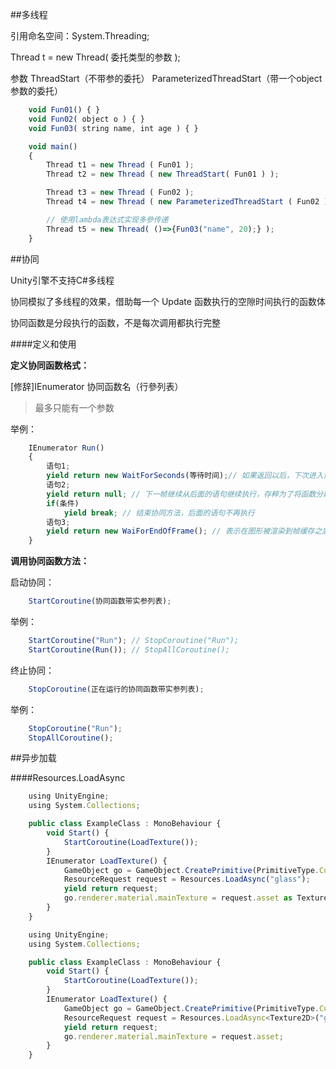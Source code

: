 ##多线程

引用命名空间：System.Threading;

Thread t = new Thread( 委托类型的参数 );

参数
    ThreadStart（不带参的委托）
    ParameterizedThreadStart（带一个object参数的委托）

```javascript
    void Fun01() { }
    void Fun02( object o ) { }
    void Fun03( string name, int age ) { }

    void main()
    {
        Thread t1 = new Thread ( Fun01 );
        Thread t2 = new Thread ( new ThreadStart( Fun01 ) );

        Thread t3 = new Thread ( Fun02 );
        Thread t4 = new Thread ( new ParameterizedThreadStart ( Fun02 ) );

        // 使用lambda表达式实现多參传递
        Thread t5 = new Thread( ()=>{Fun03("name", 20);} );
    }


```

##协同

Unity引擎不支持C#多线程

协同模拟了多线程的效果，借助每一个 Update 函数执行的空隙时间执行的函数体

协同函数是分段执行的函数，不是每次调用都执行完整

####定义和使用

**定义协同函数格式：**

[修辞]IEnumerator 协同函数名（行參列表）

>最多只能有一个参数

举例：

```javascript
    IEnumerator Run()
    {
        语句1;
        yield return new WaitForSeconds(等待时间);// 如果返回以后，下次进入协同方法会从返回的语句之后继续执行，执行完上面的代码后休息指定的秒数，它不会影响引擎更新函数
        语句2;
        yield return null; // 下一帧继续从后面的语句继续执行，存粹为了将函数分段
        if(条件)
            yield break; // 结束协同方法，后面的语句不再执行
        语句3;
        yield return new WaiForEndOfFrame(); // 表示在图形被渲染到帧缓存之后，在帧缓存渲染到屏幕上之前
    }
```

**调用协同函数方法：**

启动协同：
```javascript
    StartCoroutine(协同函数带实参列表);
```
举例：
```javascript
    StartCoroutine("Run"); // StopCoroutine("Run");
    StartCoroutine(Run()); // StopAllCoroutine();
```
终止协同：
```javascript
    StopCoroutine(正在运行的协同函数带实参列表);
```
举例：
```javascript
    StopCoroutine("Run");
    StopAllCoroutine();
```

##异步加载

####Resources.LoadAsync

```javascript
    using UnityEngine;
    using System.Collections;

    public class ExampleClass : MonoBehaviour {
        void Start() {
            StartCoroutine(LoadTexture());
        }
        IEnumerator LoadTexture() {
            GameObject go = GameObject.CreatePrimitive(PrimitiveType.Cube);
            ResourceRequest request = Resources.LoadAsync("glass");
            yield return request;
            go.renderer.material.mainTexture = request.asset as Texture2D;
        }
    }
```


```javascript
    using UnityEngine;
    using System.Collections;

    public class ExampleClass : MonoBehaviour {
        void Start() {
            StartCoroutine(LoadTexture());
        }
        IEnumerator LoadTexture() {
            GameObject go = GameObject.CreatePrimitive(PrimitiveType.Cube);
            ResourceRequest request = Resources.LoadAsync<Texture2D>("glass");
            yield return request;
            go.renderer.material.mainTexture = request.asset;
        }
    }
```